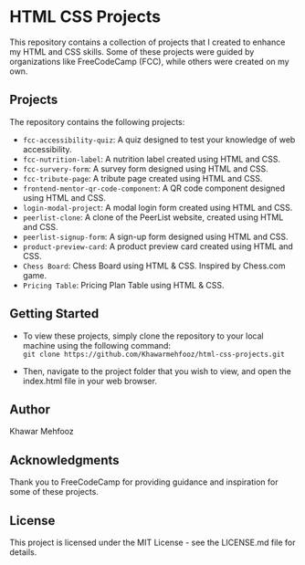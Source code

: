 # HTML CSS Projects

This repository contains a collection of projects that I created to enhance my HTML and CSS skills. Some of these projects were guided by organizations like FreeCodeCamp (FCC), while others were created on my own.

## Projects

The repository contains the following projects:

- `fcc-accessibility-quiz`: A quiz designed to test your knowledge of web accessibility.
- `fcc-nutrition-label`: A nutrition label created using HTML and CSS.
- `fcc-survery-form`: A survey form designed using HTML and CSS.
- `fcc-tribute-page`: A tribute page created using HTML and CSS.
- `frontend-mentor-qr-code-component`: A QR code component designed using HTML and CSS.
- `login-modal-project`: A modal login form created using HTML and CSS.
- `peerlist-clone`: A clone of the PeerList website, created using HTML and CSS.
- `peerlist-signup-form`: A sign-up form designed using HTML and CSS.
- `product-preview-card`: A product preview card created using HTML and CSS.
- `Chess Board`: Chess Board using HTML & CSS. Inspired by Chess.com game.
- `Pricing Table`: Pricing Plan Table using HTML & CSS.

## Getting Started

- To view these projects, simply clone the repository to your local machine using the following command:<br>
  `git clone https://github.com/Khawarmehfooz/html-css-projects.git`

- Then, navigate to the project folder that you wish to view, and open the index.html file in your web browser.

## Author

Khawar Mehfooz

## Acknowledgments

Thank you to FreeCodeCamp for providing guidance and inspiration for some of these projects.

## License

This project is licensed under the MIT License - see the LICENSE.md file for details.
